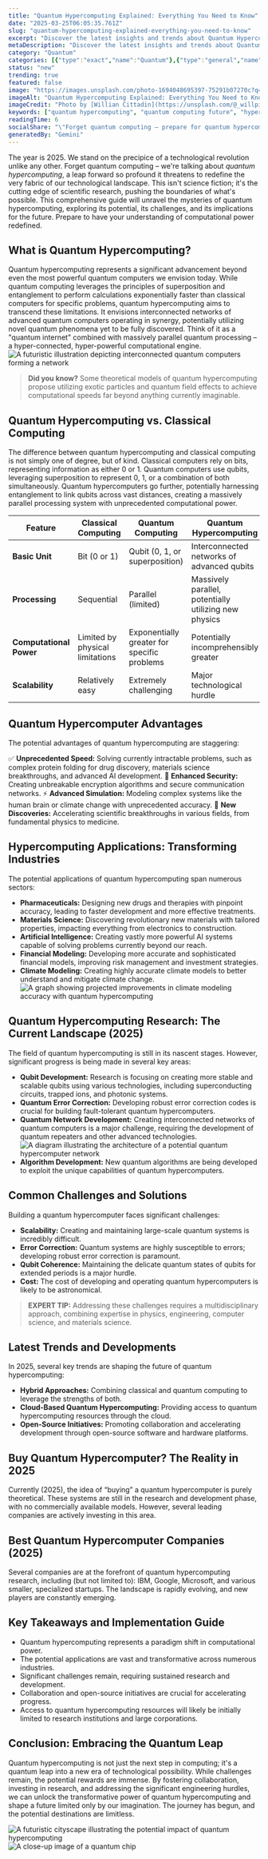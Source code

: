 ```yaml
---
title: "Quantum Hypercomputing Explained: Everything You Need to Know"
date: "2025-03-25T06:05:35.761Z"
slug: "quantum-hypercomputing-explained-everything-you-need-to-know"
excerpt: "Discover the latest insights and trends about Quantum Hypercomputing. This comprehensive guide covers everything you need to know about Quantum Hypercomputing in 2025."
metaDescription: "Discover the latest insights and trends about Quantum Hypercomputing. This comprehensive guide covers everything you need to know about Quantum Hypercomput..."
category: "Quantum"
categories: [{"type":"exact","name":"Quantum"},{"type":"general","name":"Computing"},{"type":"medium","name":"High Performance Computing"},{"type":"specific","name":"Algorithm Design"},{"type":"niche","name":"Topological Optimization"}]
status: "new"
trending: true
featured: false
image: "https://images.unsplash.com/photo-1694048695397-75291b07270c?q=85&w=1200&fit=max&fm=webp&auto=compress"
imageAlt: "Quantum Hypercomputing Explained: Everything You Need to Know"
imageCredit: "Photo by [Willian Cittadin](https://unsplash.com/@_willpic) on Unsplash"
keywords: ["quantum hypercomputing", "quantum computing future", "hypercomputing applications", "quantum hypercomputer advantages", "buy quantum hypercomputer", "quantum hypercomputing research", "what is quantum hypercomputing", "quantum hypercomputing vs classical computing", "quantum hypercomputing cost", "best quantum hypercomputer companies"]
readingTime: 6
socialShare: "\"Forget quantum computing – prepare for quantum hypercomputing.  The potential to solve currently intractable problems is not just exponential, it's potentially limitless.\""
generatedBy: "Gemini"
---
```




The year is 2025.  We stand on the precipice of a technological revolution unlike any other.  Forget quantum computing – we're talking about *quantum hypercomputing*, a leap forward so profound it threatens to redefine the very fabric of our technological landscape.  This isn't science fiction; it's the cutting edge of scientific research, pushing the boundaries of what's possible. This comprehensive guide will unravel the mysteries of quantum hypercomputing, exploring its potential, its challenges, and its implications for the future.  Prepare to have your understanding of computational power redefined.

## What is Quantum Hypercomputing?

Quantum hypercomputing represents a significant advancement beyond even the most powerful quantum computers we envision today.  While quantum computing leverages the principles of superposition and entanglement to perform calculations exponentially faster than classical computers for specific problems, quantum hypercomputing aims to transcend these limitations. It envisions interconnected networks of advanced quantum computers operating in synergy, potentially utilizing novel quantum phenomena yet to be fully discovered. Think of it as a "quantum internet" combined with massively parallel quantum processing – a hyper-connected, hyper-powerful computational engine. ![A futuristic illustration depicting interconnected quantum computers forming a network](https://images.unsplash.com/photo-1651955784685-f969100bfc25?q=85&w=1200&fit=max&fm=webp&auto=compress)

> **Did you know?**  Some theoretical models of quantum hypercomputing propose utilizing exotic particles and quantum field effects to achieve computational speeds far beyond anything currently imaginable.

## Quantum Hypercomputing vs. Classical Computing

The difference between quantum hypercomputing and classical computing is not simply one of degree, but of kind. Classical computers rely on bits, representing information as either 0 or 1. Quantum computers use qubits, leveraging superposition to represent 0, 1, or a combination of both simultaneously. Quantum hypercomputers go further, potentially harnessing entanglement to link qubits across vast distances, creating a massively parallel processing system with unprecedented computational power.

| Feature          | Classical Computing                               | Quantum Computing                                  | Quantum Hypercomputing                             |
|-----------------|-------------------------------------------------|----------------------------------------------------|---------------------------------------------------|
| **Basic Unit**   | Bit (0 or 1)                                    | Qubit (0, 1, or superposition)                    | Interconnected networks of advanced qubits        |
| **Processing**   | Sequential                                        | Parallel (limited)                               | Massively parallel, potentially utilizing new physics |
| **Computational Power** | Limited by physical limitations                  | Exponentially greater for specific problems       | Potentially incomprehensibly greater              |
| **Scalability**  | Relatively easy                                    | Extremely challenging                              | Major technological hurdle                          |

## Quantum Hypercomputer Advantages

The potential advantages of quantum hypercomputing are staggering:

✅ **Unprecedented Speed:** Solving currently intractable problems, such as complex protein folding for drug discovery, materials science breakthroughs, and advanced AI development.
🔑 **Enhanced Security:** Creating unbreakable encryption algorithms and secure communication networks.
⚡ **Advanced Simulation:** Modeling complex systems like the human brain or climate change with unprecedented accuracy.
🚀 **New Discoveries:**  Accelerating scientific breakthroughs in various fields, from fundamental physics to medicine.

## Hypercomputing Applications: Transforming Industries

The potential applications of quantum hypercomputing span numerous sectors:

* **Pharmaceuticals:** Designing new drugs and therapies with pinpoint accuracy, leading to faster development and more effective treatments.
* **Materials Science:** Discovering revolutionary new materials with tailored properties, impacting everything from electronics to construction.
* **Artificial Intelligence:** Creating vastly more powerful AI systems capable of solving problems currently beyond our reach.
* **Financial Modeling:**  Developing more accurate and sophisticated financial models, improving risk management and investment strategies.
* **Climate Modeling:**  Creating highly accurate climate models to better understand and mitigate climate change.  ![A graph showing projected improvements in climate modeling accuracy with quantum hypercomputing](https://images.unsplash.com/photo-1638787377553-0547687f3a87?q=85&w=1200&fit=max&fm=webp&auto=compress)

## Quantum Hypercomputing Research: The Current Landscape (2025)

The field of quantum hypercomputing is still in its nascent stages.  However, significant progress is being made in several key areas:

* **Qubit Development:**  Research is focusing on creating more stable and scalable qubits using various technologies, including superconducting circuits, trapped ions, and photonic systems.
* **Quantum Error Correction:**  Developing robust error correction codes is crucial for building fault-tolerant quantum hypercomputers.
* **Quantum Network Development:**  Creating interconnected networks of quantum computers is a major challenge, requiring the development of quantum repeaters and other advanced technologies.  ![A diagram illustrating the architecture of a potential quantum hypercomputer network](https://images.unsplash.com/photo-1694048695397-75291b07270c?q=85&w=1200&fit=max&fm=webp&auto=compress)
* **Algorithm Development:**  New quantum algorithms are being developed to exploit the unique capabilities of quantum hypercomputers.

## Common Challenges and Solutions

Building a quantum hypercomputer faces significant challenges:

* **Scalability:** Creating and maintaining large-scale quantum systems is incredibly difficult.
* **Error Correction:**  Quantum systems are highly susceptible to errors; developing robust error correction is paramount.
* **Qubit Coherence:**  Maintaining the delicate quantum states of qubits for extended periods is a major hurdle.
* **Cost:**  The cost of developing and operating quantum hypercomputers is likely to be astronomical.

> **EXPERT TIP:**  Addressing these challenges requires a multidisciplinary approach, combining expertise in physics, engineering, computer science, and materials science.

## Latest Trends and Developments

In 2025, several key trends are shaping the future of quantum hypercomputing:

* **Hybrid Approaches:** Combining classical and quantum computing to leverage the strengths of both.
* **Cloud-Based Quantum Hypercomputing:**  Providing access to quantum hypercomputing resources through the cloud.
* **Open-Source Initiatives:**  Promoting collaboration and accelerating development through open-source software and hardware platforms.

##  Buy Quantum Hypercomputer? The Reality in 2025

Currently (2025), the idea of “buying” a quantum hypercomputer is purely theoretical.  These systems are still in the research and development phase, with no commercially available models.  However, several leading companies are actively investing in this area.

## Best Quantum Hypercomputer Companies (2025)

Several companies are at the forefront of quantum hypercomputing research, including (but not limited to):  IBM, Google, Microsoft, and various smaller, specialized startups.  The landscape is rapidly evolving, and new players are constantly emerging.

## Key Takeaways and Implementation Guide

* Quantum hypercomputing represents a paradigm shift in computational power.
* The potential applications are vast and transformative across numerous industries.
* Significant challenges remain, requiring sustained research and development.
* Collaboration and open-source initiatives are crucial for accelerating progress.
* Access to quantum hypercomputing resources will likely be initially limited to research institutions and large corporations.

## Conclusion: Embracing the Quantum Leap

Quantum hypercomputing is not just the next step in computing; it's a quantum leap into a new era of technological possibility. While challenges remain, the potential rewards are immense.  By fostering collaboration, investing in research, and addressing the significant engineering hurdles, we can unlock the transformative power of quantum hypercomputing and shape a future limited only by our imagination.  The journey has begun, and the potential destinations are limitless.

![A futuristic cityscape illustrating the potential impact of quantum hypercomputing](https://images.unsplash.com/photo-1662113027842-4e78282f9186?q=85&w=1200&fit=max&fm=webp&auto=compress)
![A close-up image of a quantum chip](https://images.unsplash.com/photo-1717501218456-c4789b65fc21?q=85&w=1200&fit=max&fm=webp&auto=compress)

